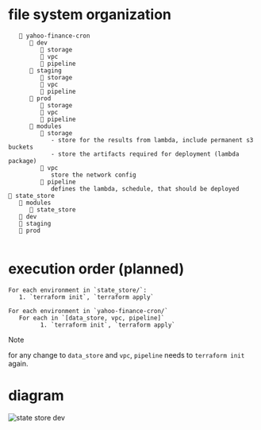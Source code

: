 # file system organization
```
   📂 yahoo-finance-cron
      📂 dev
         📂 storage
         📂 vpc
         📂 pipeline
      📂 staging
         📂 storage
         📂 vpc
         📂 pipeline   
      📂 prod
         📂 storage
         📂 vpc
         📂 pipeline
      📂 modules
         📂 storage
            - store for the results from lambda, include permanent s3 buckets
            - store the artifacts required for deployment (lambda package)
         📂 vpc
            store the network config
         📂 pipeline
            defines the lambda, schedule, that should be deployed 
📂 state_store
   📂 modules
      📂 state_store
   📂 dev
   📂 staging
   📂 prod
   
```



# execution order (planned)
```
For each environment in `state_store/`:
   1. `terraform init`, `terraform apply` 

For each environment in `yahoo-finance-cron/`
   For each in `[data_store, vpc, pipeline]`
         1. `terraform init`, `terraform apply` 
```
> [!NOTE] 
for any change to `data_store` and `vpc`, `pipeline` needs to `terraform init` again.





# diagram 
![state store dev](https://kroki.io/graphviz/svg/eNq9kr1uAyEQhPt7CkQdX5PScto0qdJaEVpg74yOgxMLjqzI7x4gTSyZyJe_kmVmv0GDNmOA5cAe2VvHWAA3aRPYjvHnJ77NE-c1sj0dYME8DajiHRu8iw7mMuAEjjaEwQz8pegpyY-FXNlEEYOYvU4We4oQUVD0AYXGI688xixItGVRQ1ZFDWC9axh7eCWhT9nltRQRZJbkNAEGH2ZhvZqIs32l7_gN2vq4r2l0L2RSE8ZP5qq7BLVlaxhiSdIaJUApJBKypOwvZg3qDcZVOXIVx9wyGY0CnQqnJRrvhPJuMGMKUE69xgGSja1Iq3asSpfXUjYbN_boSrG6leGKspLO3S82snn45g_adn_Txz8EulbBD7Dn7h2LQruS)